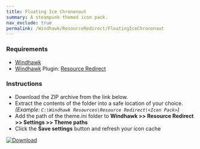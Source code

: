 ```yaml
---
title: Floating Ice Chrononaut
summary: A steampunk themed icon pack.
nav_exclude: true
permalink: /Windhawk/ResourceRedirect/FloatingIceChrononaut
---
```


<div align="center">
  <!-- <img src="https://gitlab.com/the-back-room/windhawk/resource-redirect/floating-ice-chrononaut/-/raw/main/Extras/Preview.bmp" alt="Floating Ice Chrononaut Preview" style="max-width: 100%; height: auto;"> -->
</div>

### Requirements

- [Windhawk](https://windhawk.net/)
- [Windhawk](https://windhawk.net/) Plugin: [Resource Redirect](https://windhawk.net/mods/icon-resource-redirect)

### Instructions

 - Download the ZIP archive from the link below.
 - Extract the contents of the folder into a safe location of your choice. *(Example: `C:\Windhawk Resources\Resource Redirect\<Icon Pack>`)*
 - Add the path of the theme.ini folder to **Windhawk >> Resource Redirect >> Settings >> Theme paths**
 - Click the **Save settings** button and refresh your icon cache

[![Download](https://img.shields.io/badge/Download-black?style=plastic&logoColor=white&logoSize=auto&labelColor=green&color=black&cacheSeconds=3600)](https://gitlab.com/the-back-room/windhawk/resource-redirect/floating-ice-chrononaut/-/archive/main/floating-ice-chrononaut-main.zip)